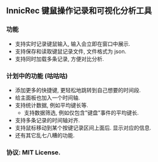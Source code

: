 ## InnicRec 键鼠操作记录和可视化分析工具

### 功能

* 支持实时记录键鼠输入, 输入会立即在窗口中展示.
* 支持保存和读取键鼠记录文件, 文件格式为 json.
* 支持同时加载多条记录, 方便对比分析.

### 计划中的功能 (咕咕咕)

* 添加更多的快捷键, 更轻松地跳转到自己想要的时间段.
* 给主面板也加入一个时间轴.
* 支持统计数据, 例如平均键长等.
    * 支持数据筛选, 例如仅包含"键盘"事件的平均键长.
* 支持多条记录的时间轴对齐.
* 支持鼠标移动到某个按键记录区间上面后. 显示对应的信息.
* 还有其它乱七八糟的功能.

### 协议: MIT License.
